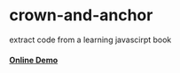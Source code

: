 # crown-and-anchor
extract code from a learning javascirpt book

#### [Online Demo](https://woohoeon.github.io/crown-and-anchor/)